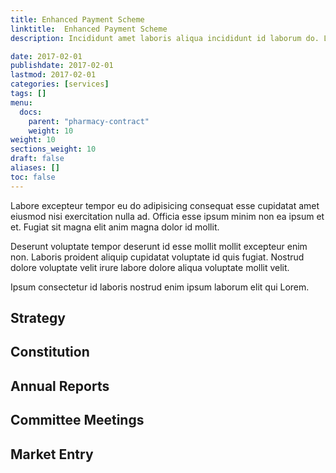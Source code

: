 ```yaml
---
title: Enhanced Payment Scheme
linktitle:  Enhanced Payment Scheme
description: Incididunt amet laboris aliqua incididunt id laborum do. Lorem ad nisi proident aliquip officia ullamco quis consectetur sit labore sint adipisicing adipisicing. Cillum aute culpa est anim. Laborum mollit et ex esse ullamco mollit veniam. Ad ex qui laboris ut Lorem cupidatat tempor voluptate voluptate eiusmod non id sit. Deserunt id ullamco et laborum.

date: 2017-02-01
publishdate: 2017-02-01
lastmod: 2017-02-01
categories: [services]
tags: []
menu:
  docs:
    parent: "pharmacy-contract"
    weight: 10
weight: 10
sections_weight: 10
draft: false
aliases: []
toc: false
---
```


Labore excepteur tempor eu do adipisicing consequat esse cupidatat amet eiusmod nisi exercitation nulla ad. Officia esse ipsum minim non ea ipsum et et. Fugiat sit magna elit anim magna dolor id mollit.

Deserunt voluptate tempor deserunt id esse mollit mollit excepteur enim non. Laboris proident aliquip cupidatat voluptate id quis fugiat. Nostrud dolore voluptate velit irure labore dolore aliqua voluptate mollit velit.

Ipsum consectetur id laboris nostrud enim ipsum laborum elit qui Lorem.


## Strategy

## Constitution


## Annual Reports

## Committee Meetings

## Market Entry
